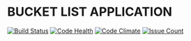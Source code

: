 # BUCKET LIST APPLICATION

[![Build Status](https://travis-ci.org/Sebuliba-Adrian/TheRealmProject.svg?branch=master)](https://travis-ci.org/Sebuliba-Adrian/TheRealmProject)
[![Code Health](https://landscape.io/github/Sebuliba-Adrian/BucketListApplication/master/landscape.svg?style=flat)](https://landscape.io/github/Sebuliba-Adrian/BucketListApplication/master)
[![Code Climate](https://codeclimate.com/github/Sebuliba-Adrian/BucketListApplication/badges/gpa.svg)](https://codeclimate.com/github/Sebuliba-Adrian/BucketListApplication)
[![Issue Count](https://codeclimate.com/github/Sebuliba-Adrian/BucketListApplication/badges/issue_count.svg)](https://codeclimate.com/github/Sebuliba-Adrian/BucketListApplication)

